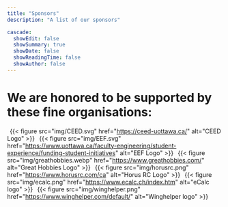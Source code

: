 ```yaml
---
title: "Sponsors"
description: "A list of our sponsors"

cascade:
  showEdit: false
  showSummary: true
  showDate: false
  showReadingTime: false
  showAuthor: false
---
```

# We are honored to be supported by these fine organisations:
&#8198;
{{< figure src="img/CEED.svg" href="https://ceed-uottawa.ca/" alt="CEED Logo" >}}
&#8198;
{{< figure src="img/EEF.svg" href="https://www.uottawa.ca/faculty-engineering/student-experience/funding-student-initiatives" alt="EEF Logo" >}}
&#8198;
{{< figure src="img/greathobbies.webp" href="https://www.greathobbies.com/" alt="Great Hobbies Logo" >}}
&#8198;
{{< figure src="img/horusrc.png" href="https://www.horusrc.com/ca" alt="Horus RC Logo" >}}
&#8198;
{{< figure src="img/ecalc.png" href="https://www.ecalc.ch/index.htm" alt="eCalc logo" >}}
&#8198;
{{< figure src="img/winghelper.png" href="https://www.winghelper.com/default/" alt="Winghelper logo" >}}


